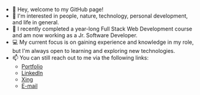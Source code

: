- 👋 Hey, welcome to my GitHub page!
- 👀 I'm interested in people, nature, technology, personal development, and life in general.
- 🌱 I recently completed a year-long Full Stack Web Development course and am now working as a Jr. Software Developer.
- 💻 My current focus is on gaining experience and knowledge in my role, but I'm always open to learning and exploring new technologies.
- 📫 You can still reach out to me via the following links:
  - [Portfolio](https://react-portfolio-alpha-six.vercel.app/)
  - [LinkedIn](https://www.linkedin.com/in/rafaelbenchimoldeoliveira)
  - [Xing](https://www.xing.com/profile/Rafael_BenchimoldeOliveira/cv)
  - [E-mail](mailto:oliveira.sein@gmail.com)
